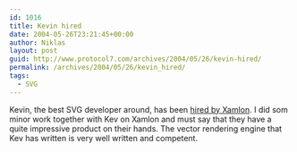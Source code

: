 ```yaml
---
id: 1016
title: Kevin hired
date: 2004-05-26T23:21:45+00:00
author: Niklas
layout: post
guid: http://www.protocol7.com/archives/2004/05/26/kevin-hired/
permalink: /archives/2004/05/26/kevin_hired/
tags:
  - SVG
---
```

<div class='microid-c6687235363d8ac96ea83562fc9b1c734a0d4558'>
  <p>
    Kevin, the best SVG developer around, has been <a href="http://www.kevlindev.com/blog/weblog.php">hired by Xamlon</a>. I did som minor work together with Kev on Xamlon and must say that they have a quite impressive product on their hands. The vector rendering engine that Kev has written is very well written and competent.
  </p>
</div>